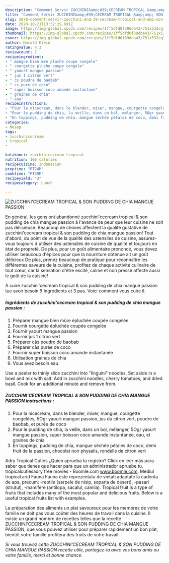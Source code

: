 ```yaml
---
description: "Comment Servir ZUCCHINI&amp;#39;CECREAM TROPICAL &amp;amp; SON PUDDING DE CHIA MANGUE PASSION"
title: "Comment Servir ZUCCHINI&amp;#39;CECREAM TROPICAL &amp;amp; SON PUDDING DE CHIA MANGUE PASSION"
slug: 3878-comment-servir-zucchini-and-39-cecream-tropical-and-amp-son-pudding-de-chia-mangue-passion
date: 2020-10-21T13:32:29.691Z
image: https://img-global.cpcdn.com/recipes/1ff5dfd0f39dda43/751x532cq70/zucchinicecream-tropical-son-pudding-de-chia-mangue-passion-photo-principale-de-la-recette.jpg
thumbnail: https://img-global.cpcdn.com/recipes/1ff5dfd0f39dda43/751x532cq70/zucchinicecream-tropical-son-pudding-de-chia-mangue-passion-photo-principale-de-la-recette.jpg
cover: https://img-global.cpcdn.com/recipes/1ff5dfd0f39dda43/751x532cq70/zucchinicecream-tropical-son-pudding-de-chia-mangue-passion-photo-principale-de-la-recette.jpg
author: Harold Klein
ratingvalue: 4.3
reviewcount: 7
recipeingredient:
- " mangue bien mre pluche coupe congele"
- " courgette pluche coupe congele"
- " yaourt mangue passion"
- " jus 1 citron vert"
- " cs poudre de baobab"
- " cs pure de coco"
- " super boisson coco amande instantane"
- " graines de chia"
- " eau"
recipeinstructions:
- "Pour la nicecream, dans le blender, mixer, mangue, courgette congelées, 5Ogr yaourt mangue passion, jus du citron vert, poudre de baobab, et purée de coco"
- "Pour le pudding de chia, la veille, dans un bol, mélanger, 5Ogr yaourt mangue passion, super boisson coco amande instantanée, eau, et graines de chia"
- "En toppings, pudding de chia, mangue séchée pétales de coco, demi fruit de la passion, chocolat noir physalis, rondelle de citron vert"
categories:
- Resep
tags:
- zucchinicecream
- tropical
- 

katakunci: zucchinicecream tropical  
nutrition: 106 calories
recipecuisine: Indonesian
preptime: "PT24M"
cooktime: "PT39M"
recipeyield: "3"
recipecategory: Lunch

---
```



![ZUCCHINI&#39;CECREAM TROPICAL &amp; SON PUDDING DE CHIA MANGUE PASSION](https://img-global.cpcdn.com/recipes/1ff5dfd0f39dda43/751x532cq70/zucchinicecream-tropical-son-pudding-de-chia-mangue-passion-photo-principale-de-la-recette.jpg)

En général, les gens ont abandonné zucchini&#39;cecream tropical &amp; son pudding de chia mangue passion à l'avance de peur que leur cuisine ne soit pas délicieuse. Beaucoup de choses affectent la qualité gustative de zucchini&#39;cecream tropical &amp; son pudding de chia mangue passion! Tout d'abord, du point de vue de la qualité des ustensiles de cuisine, assurez-vous toujours d'utiliser des ustensiles de cuisine de qualité et toujours en état de propreté. De plus, pour un goût alimentaire prononcé, vous devez utiliser beaucoup d'épices pour que la nourriture obtenue ait un goût délicieux De plus, prenez beaucoup de pratique pour reconnaître les différentes saveurs de la cuisine, profitez de chaque activité culinaire de tout cœur, car la sensation d'être excité, calme et non pressé affecte aussi le goût de la cuisine!

<!--inarticleads1-->

À cuire zucchini&#39;cecream tropical &amp; son pudding de chia mangue passion tue avoir besoin 9 Ingrédients et 3 pas. Voici comment vous cuire il.

##### Ingrédients de zucchini&#39;cecream tropical &amp; son pudding de chia mangue passion :

1. Préparer  mangue bien mûre épluchée coupée congelée
1. Fournir  courgette épluchée coupée congelée
1. Fournir  yaourt mangue passion
1. Fournir  jus 1 citron vert
1. Préparer  càs poudre de baobab
1. Préparer  càs purée de coco
1. Fournir  super boisson coco amande instantanée
1. Utilisation  graines de chia
1. Vous avez besoin  eau


Use a peeler to thinly slice zucchini into &#34;linguini&#34; noodles. Set aside in a bowl and mix with salt. Add in zucchini noodles, cherry tomatoes, and dried basil. Cook for an additional minute and remove from. 

<!--inarticleads2-->

##### ZUCCHINI&#39;CECREAM TROPICAL &amp; SON PUDDING DE CHIA MANGUE PASSION instructions :

1. Pour la nicecream, dans le blender, mixer, mangue, courgette congelées, 5Ogr yaourt mangue passion, jus du citron vert, poudre de baobab, et purée de coco
1. Pour le pudding de chia, la veille, dans un bol, mélanger, 5Ogr yaourt mangue passion, super boisson coco amande instantanée, eau, et graines de chia
1. En toppings, pudding de chia, mangue séchée pétales de coco, demi fruit de la passion, chocolat noir physalis, rondelle de citron vert


Adry Tropical Cuties ¿Quien aprueba tu registro? Click en leer más para saber que tienes que hacer para que un administrador apruebe tu. tropicalcutiesadry free movies - Boomle.com www.boomle.com. Mediul tropical arid Fauna Fauna este reprezentata de vietati adaptate la cadenta de apa, precum: -reptile (sarpele de nisip, soparla de desert), -pasari (strutul), -mamifere (antilopa, sacalul, camila). Tropical fruit is a type of fruits that includes many of the most popular and delicious fruits. Below is a useful tropical fruits list with examples. 

<!--inarticleads1-->

<p>
La préparation des aliments un plat savoureux pour les membres de votre famille ne doit pas vous coûter des heures de travail dans la cuisine. Il existe un grand nombre de recettes telles que la recette ZUCCHINI&#39;CECREAM TROPICAL &amp; SON PUDDING DE CHIA MANGUE PASSION, que vous pouvez utiliser pour préparer rapidement un bon plat, bientôt votre famille profitera des fruits de votre travail.
</p>

<p>
<i>Si vous trouvez cette ZUCCHINI&#39;CECREAM TROPICAL &amp; SON PUDDING DE CHIA MANGUE PASSION recette utile, partagez-la avec vos bons amis ou votre famille, merci et bonne chance.</i>
</p>
